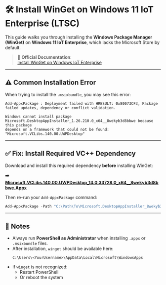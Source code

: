 # 🛠️ Install WinGet on Windows 11 IoT Enterprise (LTSC)

This guide walks you through installing the **Windows Package Manager (WinGet)** on **Windows 11 IoT Enterprise**, which lacks the Microsoft Store by default.

> 📄 **Official Documentation**:  
> [Install WinGet on Windows IoT Enterprise](https://learn.microsoft.com/en-us/windows/iot/iot-enterprise/deployment/install-winget-windows-iot)

---

## ⚠️ Common Installation Error

When trying to install the `.msixbundle`, you may see this error:

```
Add-AppxPackage : Deployment failed with HRESULT: 0x80073CF3, Package failed updates, dependency or conflict validation.

Windows cannot install package Microsoft.DesktopAppInstaller_1.26.210.0_x64__8wekyb3d8bbwe because this package
depends on a framework that could not be found: "Microsoft.VCLibs.140.00.UWPDesktop"
```

---

## ✅ Fix: Install Required VC++ Dependency

Download and install this required dependency **before** installing WinGet:

**➡️ [Microsoft.VCLibs.140.00.UWPDesktop_14.0.33728.0_x64__8wekyb3d8bbwe.Appx](https://github.com/paulerrr/Winget-on-Windows-11-IoT/blob/main/Microsoft.VCLibs.140.00.UWPDesktop_14.0.33728.0_x64__8wekyb3d8bbwe.Appx?raw=true)**

Then re-run your `Add-AppxPackage` command:

```powershell
Add-AppxPackage -Path "C:\Path\To\Microsoft.DesktopAppInstaller_8wekyb3d8bbwe.msixbundle"
```

---

## 📝 Notes

- Always run **PowerShell as Administrator** when installing `.appx` or `.msixbundle` files.
- After installation, `winget` should be available here:
  ```
  C:\Users\<YourUsername>\AppData\Local\Microsoft\WindowsApps
  ```
- If `winget` is not recognized:
  - Restart PowerShell
  - Or reboot the system

